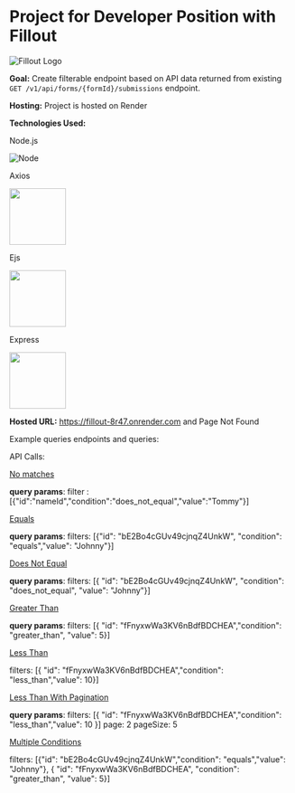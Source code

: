 # Project for Developer Position with Fillout

![Fillout Logo](https://www.fillout.com/_next/static/media/logo.c5a9e1d4.png)

**Goal:** Create filterable endpoint based on API data returned from existing `GET /v1/api/forms/{formId}/submissions` endpoint.

**Hosting:** Project is hosted on Render

**Technologies Used:**

Node.js

![Node](https://nodejs.org/static/images/logo.svg)



Axios

<img src="https://encrypted-tbn0.gstatic.com/images?q=tbn:ANd9GcTE3920uN6pjSj4Dpv7kAOfWKQj_77-KuO30d4TFOIycNvxd9pPt9D9RC-AFMRd7P53bCg&usqp=CAU" width="100">




Ejs

<img src="https://profoundjs.com/thumbnail/profound-logic/deploying-stateful-ejs-apps.png" width="100">




Express

<img src="https://expressjs.com/images/express-facebook-share.png" width="100">






**Hosted URL:** https://fillout-8r47.onrender.com and Page Not Found

Example queries endpoints and queries:

API Calls:

[No matches](https://fillout-8r47.onrender.com/cLZojxk94ous/filteredResponses?filters=%5B%7B%22id%22%3A%22nameId%22,%22condition%22%3A%22does_not_equal%22,%22value%22%3A%22Tommy%22%7D%5D) 

**query params**: 
filter : [{"id":"nameId","condition":"does_not_equal","value":"Tommy"}]




[Equals](https://fillout-8r47.onrender.com/cLZojxk94ous/filteredResponses?filters=%5B%20%20%7B%20%20%20%20%22id%22%3A%20%22bE2Bo4cGUv49cjnqZ4UnkW%22,%20%20%20%20%22condition%22%3A%20%22equals%22,%20%20%20%20%22value%22%3A%20%22Johnny%22%20%20%7D%5D)

**query params**: 
filters: [{"id": "bE2Bo4cGUv49cjnqZ4UnkW", "condition": "equals","value": "Johnny"}]




[Does Not Equal](https://fillout-8r47.onrender.com/cLZojxk94ous/filteredResponses?filters=%5B%20%20%7B%20%20%20%20%22id%22%3A%20%22bE2Bo4cGUv49cjnqZ4UnkW%22,%20%20%20%20%22condition%22%3A%20%22does_not_equal%22,%20%20%20%20%22value%22%3A%20%22Johnny%22%20%20%7D%5D)

**query params**: 
filters: [{ "id": "bE2Bo4cGUv49cjnqZ4UnkW", "condition": "does_not_equal", "value": "Johnny"}]




[Greater Than](https://fillout-8r47.onrender.com/cLZojxk94ous/filteredResponses?filters=%5B%20%20%7B%20%20%20%20%22id%22%3A%20%22fFnyxwWa3KV6nBdfBDCHEA%22,%20%20%20%20%22condition%22%3A%20%22greater_than%22,%20%20%20%20%22value%22%3A%205%20%20%7D%5D)

**query params**: 
filters: [{ "id": "fFnyxwWa3KV6nBdfBDCHEA","condition": "greater_than", "value": 5}]




[Less Than](https://fillout-8r47.onrender.com/cLZojxk94ous/filteredResponses?filters=%5B%20%20%7B%20%20%20%20%22id%22%3A%20%22fFnyxwWa3KV6nBdfBDCHEA%22,%20%20%20%20%22condition%22%3A%20%22less_than%22,%20%20%20%20%22value%22%3A%2010%20%20%7D%5D)

filters: [{ "id": "fFnyxwWa3KV6nBdfBDCHEA","condition": "less_than","value": 10}]





[Less Than With Pagination](https://fillout-8r47.onrender.com/cLZojxk94ous/filteredResponses?filters=%5B%20%20%7B%20%20%20%20%22id%22%3A%20%22fFnyxwWa3KV6nBdfBDCHEA%22,%20%20%20%20%22condition%22%3A%20%22less_than%22,%20%20%20%20%22value%22%3A%2010%20%20%7D%5D&page=2&pageSize=5)

**query params**: 
filters: [{ "id": "fFnyxwWa3KV6nBdfBDCHEA","condition": "less_than","value": 10  }]
page: 2
pageSize: 5


[Multiple Conditions](https://fillout-8r47.onrender.com/cLZojxk94ous/filteredResponses?filters=%5B%20%20%7B%20%20%20%20%22id%22%3A%20%22bE2Bo4cGUv49cjnqZ4UnkW%22,%20%20%20%20%22condition%22%3A%20%22equals%22,%20%20%20%20%22value%22%3A%20%22Johnny%22%20%20%7D,%20%20%7B%20%20%20%20%22id%22%3A%20%22fFnyxwWa3KV6nBdfBDCHEA%22,%20%20%20%20%22condition%22%3A%20%22greater_than%22,%20%20%20%20%22value%22%3A%205%20%20%7D%5D)

filters: [{"id": "bE2Bo4cGUv49cjnqZ4UnkW","condition": "equals","value": "Johnny"}, { "id": "fFnyxwWa3KV6nBdfBDCHEA", "condition": "greater_than", "value": 5}]






